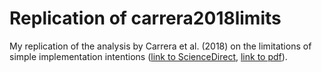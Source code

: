 # Replication of carrera2018limits

My replication of the analysis by Carrera et al. (2018) on the limitations of simple implementation intentions ([link to ScienceDirect](https://www.sciencedirect.com/science/article/abs/pii/S0167629618301991), [link to pdf](https://www.sciencedirect.com/science/article/pii/S0167629618301991)).
